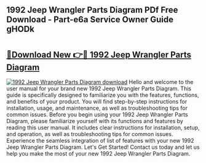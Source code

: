 ## 1992 Jeep Wrangler Parts Diagram PDf Free Download - Part-e6a Service Owner Guide gHODk

# <h2><a href="http://dfj42a.blite.top/?on=1992+Jeep+Wrangler+Parts+Diagram">🔗Download New 👉🔴 1992 Jeep Wrangler Parts Diagram</a></h2>

[![1992 Jeep Wrangler Parts Diagram download](https://i.imgur.com/lujVjoI.png)](http://dfj42a.blite.top/?on=1992+Jeep+Wrangler+Parts+Diagram)
Hello and welcome to the user manual for your brand new 1992 Jeep Wrangler Parts Diagram. This guide is specifically designed to familiarize you with the features, functions, and benefits of your product. You will find step-by-step instructions for installation, usage, and maintenance, as well as troubleshooting tips for common issues. Before you begin using your 1992 Jeep Wrangler Parts Diagram, please familiarize yourself with its functions and features by reading this user manual. It includes clear instructions for installation, setup, and operation, as well as troubleshooting tips for common issues. Experience the seamless integration of list of features with your new 1992 Jeep Wrangler Parts Diagram. Let's Get Started! Contact us today and let us help you make the most of your new 1992 Jeep Wrangler Parts Diagram.
